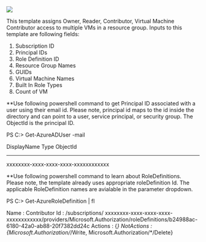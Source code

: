 <a href="https://azuredeploy.net/" target="_blank">
    <img src="http://azuredeploy.net/deploybutton.png"/>
</a>

This template assigns Owner, Reader, Contributor, Virtual Machine Contributor access to multiple VMs in a resource group. Inputs to this template are following fields:

1. Subscription ID
2. Principal IDs
3. Role Definition ID
4. Resource Group Names
5. GUIDs
6. Virtual Machine Names
7. Built In Role Types
8. Count of VM

**Use following powershell command to get Principal ID associated with a user using their email id. Please note, principal id maps to the id inside the directory and can point to a user, service principal, or security group. The ObjectId is the principal ID. 

PS C:\> Get-AzureADUser -mail <email id>

DisplayName                    Type                           ObjectId
-----------                    ----                           --------
<NAME>                                                        xxxxxxxx-xxxx-xxxx-xxxx-xxxxxxxxxxxx


**Use following powershell command to learn about RoleDefinitions. Please note, the template already uses appropriate roleDefinition Id. The applicable RoleDefinition names are avialable in the parameter dropdown. 

PS C:\> Get-AzureRoleDefinition | fl

Name       : Contributor
Id         : /subscriptions/ xxxxxxxx-xxxx-xxxx-xxxx-xxxxxxxxxxxx/providers/Microsoft.Authorization/roleDefinitions/b24988ac-6180-42a0-ab88-20f7382dd24c
Actions    : {*}
NotActions : {Microsoft.Authorization/*/Write, Microsoft.Authorization/*/Delete} 